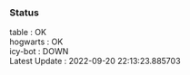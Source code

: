 ### Status


table : OK  
hogwarts : OK  
icy-bot : DOWN  
Latest Update : 2022-09-20 22:13:23.885703
